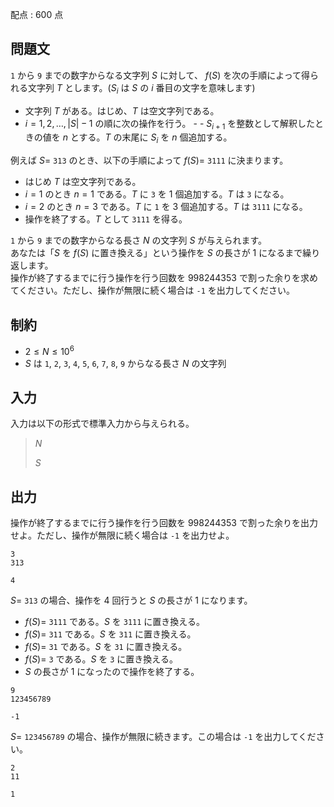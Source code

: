 配点 : $600$ 点

## 問題文

`1` から `9` までの数字からなる文字列 $S$ に対して、 $f(S)$ を次の手順によって得られる文字列 $T$ とします。($S_i$ は $S$ の $i$ 番目の文字を意味します)

- 文字列 $T$ がある。はじめ、$T$ は空文字列である。
- $i=1, 2, \dots, |S| - 1$ の順に次の操作を行う。 -   - $S_{i+1}$ を整数として解釈したときの値を $n$ とする。$T$ の末尾に $S_i$ を $n$ 個追加する。

例えば $S =$ `313` のとき、以下の手順によって $f(S) =$ `3111` に決まります。

- はじめ $T$ は空文字列である。
- $i=1$ のとき $n = 1$ である。$T$ に `3` を $1$ 個追加する。$T$ は `3` になる。
- $i=2$ のとき $n = 3$ である。$T$ に `1` を $3$ 個追加する。$T$ は `3111` になる。
- 操作を終了する。$T$ として `3111` を得る。

`1` から `9` までの数字からなる長さ $N$ の文字列 $S$ が与えられます。<br>
あなたは「$S$ を $f(S)$ に置き換える」という操作を $S$ の長さが $1$ になるまで繰り返します。<br>
操作が終了するまでに行う操作を行う回数を $998244353$ で割った余りを求めてください。ただし、操作が無限に続く場合は `-1` を出力してください。

## 制約

- $2 \leq N \leq 10^6$
- $S$ は `1`, `2`, `3`, `4`, `5`, `6`, `7`, `8`, `9` からなる長さ $N$ の文字列

## 入力

入力は以下の形式で標準入力から与えられる。

> $N$
> 
> $S$

## 出力

操作が終了するまでに行う操作を行う回数を $998244353$ で割った余りを出力せよ。ただし、操作が無限に続く場合は `-1` を出力せよ。

```input1
3
313
```

```output1
4
```

$S =$ `313` の場合、操作を $4$ 回行うと $S$ の長さが $1$ になります。

- $f(S) =$ `3111` である。$S$ を `3111` に置き換える。
- $f(S) =$ `311` である。$S$ を `311` に置き換える。
- $f(S) =$ `31` である。$S$ を `31` に置き換える。
- $f(S) =$ `3` である。$S$ を `3` に置き換える。
- $S$ の長さが $1$ になったので操作を終了する。

```input2
9
123456789
```

```output2
-1
```

$S =$ `123456789` の場合、操作が無限に続きます。この場合は `-1` を出力してください。

```input3
2
11
```

```output3
1
```